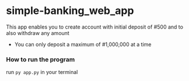 # simple-banking_web_app

This app enables you to create account with initial deposit of #500 and to also withdraw any amount
- You can only deposit a maximum of #1,000,000 at a time

### How to run the program
run ```py app.py``` in your terminal
